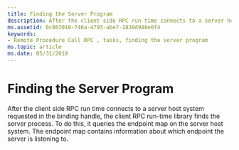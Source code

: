 ```yaml
---
title: Finding the Server Program
description: After the client side RPC run time connects to a server host system requested in the binding handle, the client RPC run-time library finds the server process.
ms.assetid: 0c863018-746a-4793-abe7-1838d988e0f4
keywords:
- Remote Procedure Call RPC , tasks, finding the server program
ms.topic: article
ms.date: 05/31/2018
---
```


# Finding the Server Program

After the client side RPC run time connects to a server host system requested in the binding handle, the client RPC run-time library finds the server process. To do this, it queries the endpoint map on the server host system. The endpoint map contains information about which endpoint the server is listening to.

 

 




